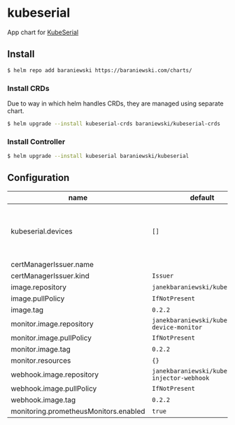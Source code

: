 # kubeserial

App chart for [KubeSerial][kubeserial]

## Install

```bash
$ helm repo add baraniewski https://baraniewski.com/charts/
```
### Install CRDs

Due to way in which helm handles CRDs, they are managed using separate chart.

```bash
$ helm upgrade --install kubeserial-crds baraniewski/kubeserial-crds
```
### Install Controller

```bash
$ helm upgrade --install kubeserial baraniewski/kubeserial
```



## Configuration

|name|default|description|required|
|---|---|---|---|
|kubeserial.devices|`[]`|List of device configuration to create when installing|false|
|certManagerIssuer.name|||true|
|certManagerIssuer.kind|`Issuer`||true|
|image.repository|`janekbaraniewski/kubeserial`||true|
|image.pullPolicy|`IfNotPresent`||true|
|image.tag|`0.2.2`||true|
|monitor.image.repository|`janekbaraniewski/kubeserial-device-monitor`||true|
|monitor.image.pullPolicy|`IfNotPresent`||true|
|monitor.image.tag|`0.2.2`||true|
|monitor.resources|`{}`||true|
|webhook.image.repository|`janekbaraniewski/kubeserial-injector-webhook`||true|
|webhook.image.pullPolicy|`IfNotPresent`||true|
|webhook.image.tag|`0.2.2`||true|
|monitoring.prometheusMonitors.enabled|`true`||true|


[comment]: # (Links)
[kubeserial]: https://github.com/janekbaraniewski/kubeserial
